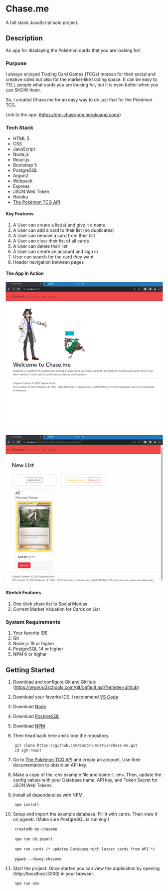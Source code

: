 # Chase.me

A full stack JavaScript solo project.

## Description

An app for displaying the Pokémon cards that you are looking for!

### Purpose

I always enjoyed Trading Card Games (TCGs) moreso for their social and creative
sides but also for the market-like trading space. It can be easy to TELL people
what cards you are looking for, but it is even better when you can SHOW them.

So, I created Chase.me for an easy way to do just that for the Pokémon TCG.

Link to the app: (https://em-chase-me.herokuapp.com/)

### Tech Stack

* HTML 5
* CSS
* JavaScript
* Node.js
* React.js
* Bootstrap 5
* PostgreSQL
* Argon2
* Webpack
* Express
* JSON Web Token
* Heroku
* [The Pokémon TCG API](https://dev.pokemontcg.io/)

#### Key Features

1. A User can create a list(s) and give it a name
2. A User can add a card to their list (no duplicates)
3. A User can remove a card from their list
4. A User can clear their list of all cards
5. A User can delete their list
6. A User can create an account and sign in
7. User can search for the card they want
8. Header navigation between pages

#### The App In Action

![Chase Me: Create List and Add Card](server/public/images/ExampleChaseMe1.gif)

![Chase Me: Delete all cards and Delete List](server/public/images/ExampleChaseMe2.gif)

#### Stretch Features

1. One click share list to Social Medias
2. Current Market Valuation for Cards on List

### System Requirements

1. Your favorite IDE
2. Git
3. Node.js 18 or higher
4. PostgreSQL 14 or higher
5. NPM 6 or higher

## Getting Started

1. Download and configure Git and GitHub: (https://www.w3schools.com/git/default.asp?remote=github)

2. Download your favorite IDE. I recommend [VS Code](https://code.visualstudio.com/download)

3. Download [Node](https://nodejs.org/en/download/)

4. Download [PostgreSQL](https://www.postgresql.org/about/)

5. Download [NPM](https://docs.npmjs.com/getting-started)

6. Then head back here and clone the repository.

```shell
    git clone https://github.com/easton-morris/chase-me.git
    cd sgt-react
```

7. Go to [The Pokémon TCG API](https://dev.pokemontcg.io/) and create an account.
Use their documentation to obtain an API key.

8. Make a copy of the .env.example file and name it .env. Then, update the config
values with your Database name, API key, and Token Secret for JSON Web Tokens.

9. Install all dependencies with NPM.

```shell
    npm install
```

10. Setup and import the example database. Fill it with cards. Then view it on pgweb. (Make sure PostgreSQL is running!)

```shell
    createdb my-chaseme

    npm run db:import

    npm run cards /* updates Database with latest cards from API */

    pgweb --db=my-chaseme
```

11. Start the project. Once started you can view the application by opening (http://localhost:3000) in your browser.

```shell
    npm run dev
```
